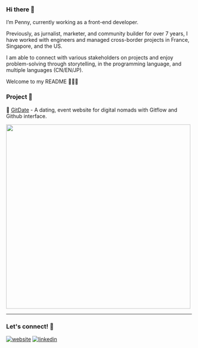 ### Hi there 👋

I’m Penny, currently working as a front-end developer. 

Previously, as jurnalist, marketer, and community builder for over 7 years, I have worked with engineers and managed cross-border projects in France, Singapore, and the US. 

I am able to connect with various stakeholders on projects and enjoy problem-solving through storytelling, in the programming language, and multiple languages (CN/EN/JP).

Welcome to my README 💃💃💃



### Project 👀

💜 [GitDate](https://gitdate-ec8a6.web.app/) - A dating, event website for digital nomads with Gitflow and Github interface.

<img src="https://user-images.githubusercontent.com/104899687/195480043-5e88af11-64e2-4d21-9a63-fd0bb35c51c0.png" width="500">

---

### Let's connect! 💬

[![website](https://user-images.githubusercontent.com/104899687/195479417-c0afa0b0-b320-4746-9215-a3aa5e2ffcd3.png)](https://peichinchiang.com/)
[![linkedin](https://user-images.githubusercontent.com/104899687/195479536-a8b8f85e-48c8-4a31-b4f6-9d98878736a8.png)](https://www.linkedin.com/in/pei-chin-chiang/)



<!--
**peichincc/peichincc** is a ✨ _special_ ✨ repository because its `README.md` (this file) appears on your GitHub profile.

Here are some ideas to get you started:

- 🔭 I’m currently working on ...
- 🌱 I’m currently learning ...
- 👯 I’m looking to collaborate on ...
- 🤔 I’m looking for help with ...
- 💬 Ask me about ...
- 📫 How to reach me: ...
- 😄 Pronouns: ...
- ⚡ Fun fact: ...
-->
